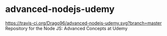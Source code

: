 # advanced-nodejs-udemy
https://travis-ci.org/Drago96/advanced-nodejs-udemy.svg?branch=master
Repository for the Node JS: Advanced Concepts at Udemy
